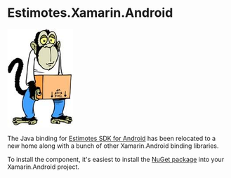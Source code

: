 # Estimotes.Xamarin.Android

![](images/moved.jpg)

The Java binding for [Estimotes SDK for Android](https://github.com/Estimote/Android-SDK) has been relocated to a new home along with a bunch of other Xamarin.Android binding libraries.

To install the component, it's easiest to install the [NuGet package](https://www.nuget.org/packages/Estimotes-Xamarin/) into your Xamarin.Android project.
